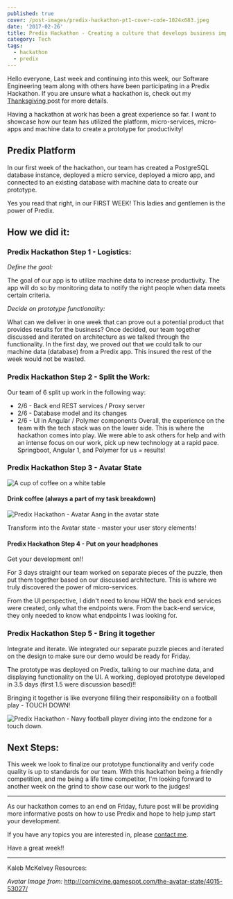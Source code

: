 ```yaml
---
published: true
cover: /post-images/predix-hackathon-pt1-cover-code-1024x683.jpeg
date: '2017-02-26'
title: Predix Hackathon - Creating a culture that develops business impact!
category: Tech
tags:
  - hackathon
  - predix
---
```

Hello everyone, Last week and continuing into this week, our Software Engineering team along with others have been participating in a Predix Hackathon. If you are unsure what a hackathon is, check out my [Thanksgiving ](https://kalebmckelvey.com/kalebs-thanksgiving-hackathon-part-1)post for more details.

Having a hackathon at work has been a great experience so far. I want to showcase how our team has utilized the platform, micro-services, micro-apps and machine data to create a prototype for productivity!

## Predix Platform

In our first week of the hackathon, our team has created a PostgreSQL database instance, deployed a micro service, deployed a micro app, and connected to an existing database with machine data to create our prototype.

Yes you read that right, in our FIRST WEEK! This ladies and gentlemen is the power of Predix.

## How we did it:

### Predix Hackathon Step 1 - Logistics:

_Define the goal:_

The goal of our app is to utilize machine data to increase productivity. The app will do so by monitoring data to notify the right people when data meets certain criteria.

_Decide on prototype functionality:_

What can we deliver in one week that can prove out a potential product that provides results for the business? Once decided, our team together discussed and iterated on architecture as we talked through the functionality. In the first day, we proved out that we could talk to our machine data (database) from a Predix app. This insured the rest of the week would not be wasted.

### Predix Hackathon Step 2 - Split the Work:

Our team of 6 split up work in the following way:

* 2/6 - Back end REST services / Proxy server
* 2/6 - Database model and its changes
* 2/6 - UI in Angular / Polymer components
  Overall, the experience on the team with the tech stack was on the lower side. This is where the hackathon comes into play. We were able to ask others for help and with an intense focus on our work, pick up new technology at a rapid pace. Springboot, Angular 1, and Polymer for us = results!

### Predix Hackathon Step 3 - Avatar State

![A cup of coffee on a white table](/post-images/predix-hackathon-p1-cofee-640x426-300x200.jpg)

#### Drink coffee (always a part of my task breakdown)

![Predix Hackathon - Avatar Aang in the avatar state](/post-images/predix-hackathon-p1-avatar-state-320x320-300x300.jpg)

Transform into the Avatar state - master your user story elements!

#### Predix Hackathon Step 4 - Put on your headphones

Get your development on!!

For 3 days straight our team worked on separate pieces of the puzzle, then put them together based on our discussed architecture. This is where we truly discovered the power of micro-services.

From the UI perspective, I didn't need to know HOW the back end services were created, only what the endpoints were. From the back-end service, they only needed to know what endpoints I was looking for.

### Predix Hackathon Step 5 - Bring it together

Integrate and iterate. We integrated our separate puzzle pieces and iterated on the design to make sure our demo would be ready for Friday. 

The prototype was deployed on Predix, talking to our machine data, and displaying functionality on the UI. A working, deployed prototype developed in 3.5 days (first 1.5 were discussion based)!!

Bringing it together is like everyone filling their responsibility on a football play - TOUCH DOWN!

![Predix Hackathon - Navy football player diving into the endzone for a touch down.](/post-images/predix-hackathon-football-td-640x426.jpg)

## Next Steps:

This week we look to finalize our prototype functionality and verify code quality is up to standards for our team. With this hackathon being a friendly competition, and me being a life time competitor, I'm looking forward to another week on the grind to show case our work to the judges!

- - -

As our hackathon comes to an end on Friday, future post will be providing more informative posts on how to use Predix and hope to help jump start your development.

If you have any topics you are interested in, please [contact me](https://kalebmckelvey.com/contact-me/).

Have a great week!!

- - -

Kaleb McKelvey Resources:

_Avatar Image from:_ [http://comicvine.gamespot.com/the-avatar-state/4015-53027/ ](http://comicvine.gamespot.com/the-avatar-state/4015-53027/)
